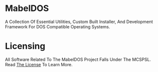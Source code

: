 # MabelDOS
A Collection Of Essential Utilities, Custom Built Installer, And Development Framework For DOS Compatible Operating Systems.

# Licensing
All Software Related To The MabelDOS Project Falls Under The MCSPSL. Read <a href="https://github.com/MabelMedia-LLC/MCSPSL">The License</a> To Learn More.
